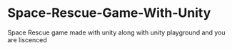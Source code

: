 # Space-Rescue-Game-With-Unity
Space Rescue game made with unity along with unity playground
and you are liscenced
